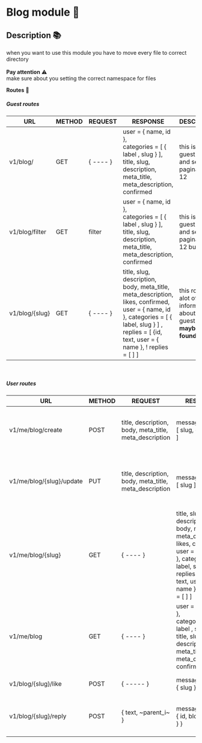 # Blog module 🧩
## Description 📚
when you want to use this module you have to move every file to correct directory<br><br>
**Pay attention**  ⚠️ 
<br>make sure about you setting the correct namespace for files

**Routes** 🚀

##### Guest routes

| URL | METHOD | REQUEST | RESPONSE                                                                                                                                 | DESCRIPTION                                                                               |
| ----- | ----- | ----- |------------------------------------------------------------------------------------------------------------------------------------------|-------------------------------------------------------------------------------------------|
| v1/blog/ | GET | { ---- } | user = { name, id }, <br> categories = [ { label , slug } ], <br> title, slug, description, meta_title, meta_description, confirmed      | this is for guest users and set paginate to 12                                            | 
| v1/blog/filter | GET | filter | user = { name, id }, <br> categories = [ { label , slug } ], <br> title, slug, description, meta_title, meta_description, confirmed      | this is for guest users and set paginate to 12 but it filter                              | 
| v1/blog/{slug} | GET | { ---- } | title, slug, description, body, meta_title, meta_description, likes, confirmed, user = { name, id }, categories = [ { label, slug } ] , replies = [ {id, text, user = { name }, ! replies = [ ] ] | this route get alot of information about blog to guest user but  **maybe not found page** |
<br>

##### User routes

| URL                     | METHOD | REQUEST                                                | RESPONSE                                                                                                                                                                                         | DESCRIPTION                                                                               |
|-------------------------| ----- |--------------------------------------------------------|--------------------------------------------------------------------------------------------------------------------------------------------------------------------------------------------------|-------------------------------------------------------------------------------------------|
| v1/me/blog/create       | POST | title, description, body, meta_title, meta_description | message , blog = [ slug, confirmed ]                                                                                                                                                             | This routes make a blog for user so it **important to user logged in**                    |
| v1/me/blog/{slug}/update | PUT | title, description, body, meta_title, meta_description | message , blog = [ slug ]                                                                                                                                                                        | This routes update a blog that user was created and it is **important to user logged in** |
| v1/me/blog/{slug}       | GET | { ---- }                                               | title, slug, description, body, meta_title, meta_description, likes, confirmed, user = { name, id }, categories = [ { label, slug } ], replies = [ {id, text, user = { name }, ! replies = [ ] ] | this route get alot of information about blog to guest user but  **maybe not found page** |
| v1/me/blog              | GET | { ---- }                                               | user = { name, id }, <br> categories = [ { label , slug } ], <br> title, slug, description, meta_title, meta_description, confirmed                                                              | this is for authenticated users and set paginate to 12 **make sure about loggin**         | 
| v1/blog/{slug}/like     | POST | { ----- }                                              | message , blog = { slug }                                                                                                                                                                        | Users can like or deslike blog                                                            |
| v1/blog/{slug}/reply | POST | { text, ~parent_i~ }                                   | message, reply = { id, blog = { slug } }                                                                                                                                                         | reply a blog if parent_id sets it is answer the replyed text                              |
